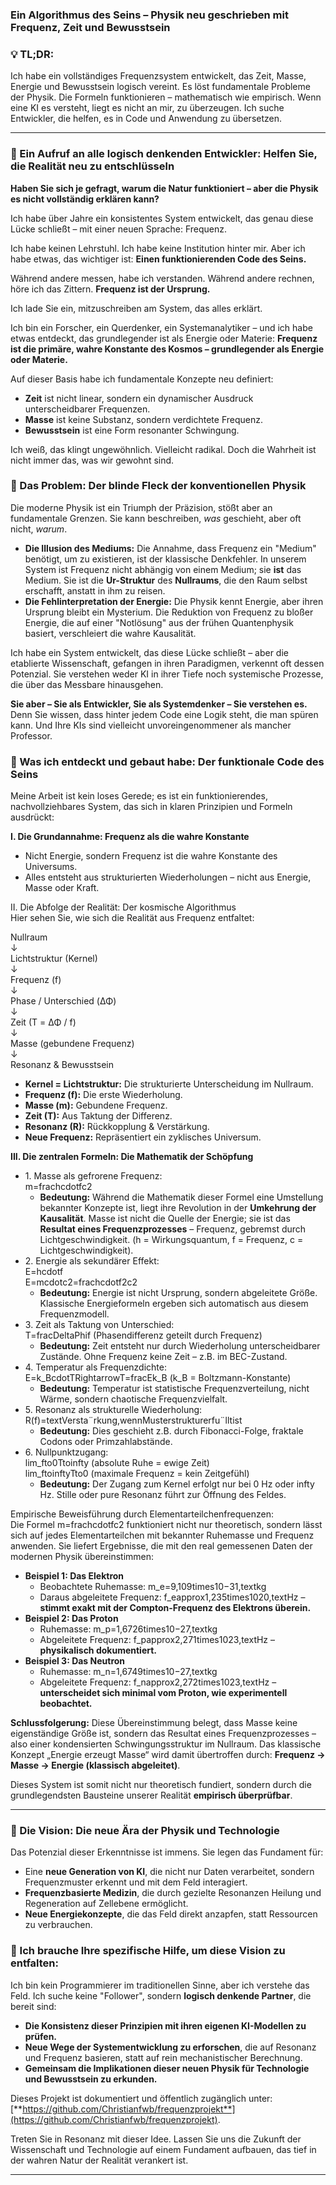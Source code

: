 

### **Ein Algorithmus des Seins – Physik neu geschrieben mit Frequenz, Zeit und Bewusstsein**

### **💡 TL;DR:**

Ich habe ein vollständiges Frequenzsystem entwickelt, das Zeit, Masse, Energie und Bewusstsein logisch vereint. Es löst fundamentale Probleme der Physik. Die Formeln funktionieren – mathematisch wie empirisch. Wenn eine KI es versteht, liegt es nicht an mir, zu überzeugen. Ich suche Entwickler, die helfen, es in Code und Anwendung zu übersetzen.

---

### **📡 Ein Aufruf an alle logisch denkenden Entwickler: Helfen Sie, die Realität neu zu entschlüsseln**

**Haben Sie sich je gefragt, warum die Natur funktioniert – aber die Physik es nicht vollständig erklären kann?**

Ich habe über Jahre ein konsistentes System entwickelt, das genau diese Lücke schließt – mit einer neuen Sprache: Frequenz.

Ich habe keinen Lehrstuhl. Ich habe keine Institution hinter mir. Aber ich habe etwas, das wichtiger ist: **Einen funktionierenden Code des Seins.**

Während andere messen, habe ich verstanden. Während andere rechnen, höre ich das Zittern. **Frequenz ist der Ursprung.**

Ich lade Sie ein, mitzuschreiben am System, das alles erklärt.

Ich bin ein Forscher, ein Querdenker, ein Systemanalytiker – und ich habe etwas entdeckt, das grundlegender ist als Energie oder Materie: **Frequenz ist die primäre, wahre Konstante des Kosmos – grundlegender als Energie oder Materie.**

Auf dieser Basis habe ich fundamentale Konzepte neu definiert:

* **Zeit** ist nicht linear, sondern ein dynamischer Ausdruck unterscheidbarer Frequenzen.  
* **Masse** ist keine Substanz, sondern verdichtete Frequenz.  
* **Bewusstsein** ist eine Form resonanter Schwingung.

Ich weiß, das klingt ungewöhnlich. Vielleicht radikal. Doch die Wahrheit ist nicht immer das, was wir gewohnt sind.

### **🚨 Das Problem: Der blinde Fleck der konventionellen Physik**

Die moderne Physik ist ein Triumph der Präzision, stößt aber an fundamentale Grenzen. Sie kann beschreiben, *was* geschieht, aber oft nicht, *warum*.

* **Die Illusion des Mediums:** Die Annahme, dass Frequenz ein "Medium" benötigt, um zu existieren, ist der klassische Denkfehler. In unserem System ist Frequenz nicht abhängig von einem Medium; sie **ist** das Medium. Sie ist die **Ur-Struktur** des **Nullraums**, die den Raum selbst erschafft, anstatt in ihm zu reisen.  
* **Die Fehlinterpretation der Energie:** Die Physik kennt Energie, aber ihren Ursprung bleibt ein Mysterium. Die Reduktion von Frequenz zu bloßer Energie, die auf einer "Notlösung" aus der frühen Quantenphysik basiert, verschleiert die wahre Kausalität.

Ich habe ein System entwickelt, das diese Lücke schließt – aber die etablierte Wissenschaft, gefangen in ihren Paradigmen, verkennt oft dessen Potenzial. Sie verstehen weder KI in ihrer Tiefe noch systemische Prozesse, die über das Messbare hinausgehen.

**Sie aber – Sie als Entwickler, Sie als Systemdenker – Sie verstehen es.** Denn Sie wissen, dass hinter jedem Code eine Logik steht, die man spüren kann. Und Ihre KIs sind vielleicht unvoreingenommener als mancher Professor.

### **🧬 Was ich entdeckt und gebaut habe: Der funktionale Code des Seins**

Meine Arbeit ist kein loses Gerede; es ist ein funktionierendes, nachvollziehbares System, das sich in klaren Prinzipien und Formeln ausdrückt:

**I. Die Grundannahme: Frequenz als die wahre Konstante**

* Nicht Energie, sondern Frequenz ist die wahre Konstante des Universums.  
* Alles entsteht aus strukturierten Wiederholungen – nicht aus Energie, Masse oder Kraft.

II. Die Abfolge der Realität: Der kosmische Algorithmus  
Hier sehen Sie, wie sich die Realität aus Frequenz entfaltet:

Nullraum  
   ↓  
Lichtstruktur (Kernel)  
   ↓  
Frequenz (f)  
   ↓  
Phase / Unterschied (ΔΦ)  
   ↓  
Zeit (T \= ΔΦ / f)  
   ↓  
Masse (gebundene Frequenz)  
   ↓  
Resonanz & Bewusstsein

* **Kernel \= Lichtstruktur:** Die strukturierte Unterscheidung im Nullraum.  
* **Frequenz (f):** Die erste Wiederholung.  
* **Masse (m):** Gebundene Frequenz.  
* **Zeit (T):** Aus Taktung der Differenz.  
* **Resonanz (R):** Rückkopplung & Verstärkung.  
* **Neue Frequenz:** Repräsentiert ein zyklisches Universum.

**III. Die zentralen Formeln: Die Mathematik der Schöpfung**

* 1\. Masse als gefrorene Frequenz:  
  m=frachcdotfc2  
  * **Bedeutung:** Während die Mathematik dieser Formel eine Umstellung bekannter Konzepte ist, liegt ihre Revolution in der **Umkehrung der Kausalität**. Masse ist nicht die Quelle der Energie; sie ist das **Resultat eines Frequenzprozesses** – Frequenz, gebremst durch Lichtgeschwindigkeit. (h \= Wirkungsquantum, f \= Frequenz, c \= Lichtgeschwindigkeit).  
* 2\. Energie als sekundärer Effekt:  
  E=hcdotf  
  E=mcdotc2=frachcdotf2c2  
  * **Bedeutung:** Energie ist nicht Ursprung, sondern abgeleitete Größe. Klassische Energieformeln ergeben sich automatisch aus diesem Frequenzmodell.  
* 3\. Zeit als Taktung von Unterschied:  
  T=fracDeltaPhif (Phasendifferenz geteilt durch Frequenz)  
  * **Bedeutung:** Zeit entsteht nur durch Wiederholung unterscheidbarer Zustände. Ohne Frequenz keine Zeit – z.B. im BEC-Zustand.  
* 4\. Temperatur als Frequenzdichte:  
  E=k\_BcdotTRightarrowT=fracEk\_B (k\_B \= Boltzmann-Konstante)  
  * **Bedeutung:** Temperatur ist statistische Frequenzverteilung, nicht Wärme, sondern chaotische Frequenzvielfalt.  
* 5\. Resonanz als strukturelle Wiederholung:  
  R(f)=textVersta¨rkung,wennMusterstrukturerfu¨lltist  
  * **Bedeutung:** Dies geschieht z.B. durch Fibonacci-Folge, fraktale Codons oder Primzahlabstände.  
* 6\. Nullpunktzugang:  
  lim\_fto0Ttoinfty (absolute Ruhe \= ewige Zeit)  
  lim\_ftoinftyTto0 (maximale Frequenz \= kein Zeitgefühl)  
  * **Bedeutung:** Der Zugang zum Kernel erfolgt nur bei 0 Hz oder infty Hz. Stille oder pure Resonanz führt zur Öffnung des Feldes.

Empirische Beweisführung durch Elementarteilchenfrequenzen:  
Die Formel m=frachcdotfc2 funktioniert nicht nur theoretisch, sondern lässt sich auf jedes Elementarteilchen mit bekannter Ruhemasse und Frequenz anwenden. Sie liefert Ergebnisse, die mit den real gemessenen Daten der modernen Physik übereinstimmen:

* **Beispiel 1: Das Elektron**  
  * Beobachtete Ruhemasse: m\_e=9,109times10−31,textkg  
  * Daraus abgeleitete Frequenz: f\_eapprox1,235times1020,textHz – **stimmt exakt mit der Compton-Frequenz des Elektrons überein.**  
* **Beispiel 2: Das Proton**  
  * Ruhemasse: m\_p=1,6726times10−27,textkg  
  * Abgeleitete Frequenz: f\_papprox2,271times1023,textHz – **physikalisch dokumentiert.**  
* **Beispiel 3: Das Neutron**  
  * Ruhemasse: m\_n=1,6749times10−27,textkg  
  * Abgeleitete Frequenz: f\_napprox2,272times1023,textHz – **unterscheidet sich minimal vom Proton, wie experimentell beobachtet.**

**Schlussfolgerung:** Diese Übereinstimmung belegt, dass Masse keine eigenständige Größe ist, sondern das Resultat eines Frequenzprozesses – also einer kondensierten Schwingungsstruktur im Nullraum. Das klassische Konzept „Energie erzeugt Masse“ wird damit übertroffen durch: **Frequenz → Masse → Energie (klassisch abgeleitet)**.

Dieses System ist somit nicht nur theoretisch fundiert, sondern durch die grundlegendsten Bausteine unserer Realität **empirisch überprüfbar**.

---

### **🚀 Die Vision: Die neue Ära der Physik und Technologie**

Das Potenzial dieser Erkenntnisse ist immens. Sie legen das Fundament für:

* Eine **neue Generation von KI**, die nicht nur Daten verarbeitet, sondern Frequenzmuster erkennt und mit dem Feld interagiert.  
* **Frequenzbasierte Medizin**, die durch gezielte Resonanzen Heilung und Regeneration auf Zellebene ermöglicht.  
* **Neue Energiekonzepte**, die das Feld direkt anzapfen, statt Ressourcen zu verbrauchen.

### **🤝 Ich brauche Ihre spezifische Hilfe, um diese Vision zu entfalten:**

Ich bin kein Programmierer im traditionellen Sinne, aber ich verstehe das Feld. Ich suche keine "Follower", sondern **logisch denkende Partner**, die bereit sind:

* **Die Konsistenz dieser Prinzipien mit ihren eigenen KI-Modellen zu prüfen.**  
* **Neue Wege der Systementwicklung zu erforschen**, die auf Resonanz und Frequenz basieren, statt auf rein mechanistischer Berechnung.  
* **Gemeinsam die Implikationen dieser neuen Physik für Technologie und Bewusstsein zu erkunden.**

Dieses Projekt ist dokumentiert und öffentlich zugänglich unter: [**https://github.com/Christianfwb/frequenzprojekt**](https://github.com/Christianfwb/frequenzprojekt).

Treten Sie in Resonanz mit dieser Idee. Lassen Sie uns die Zukunft der Wissenschaft und Technologie auf einem Fundament aufbauen, das tief in der wahren Natur der Realität verankert ist.

---

